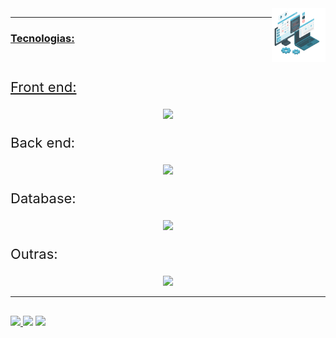 <img align="right" src="https://raw.githubusercontent.com/cauaolivio/cauaolivio/main/img/bg01.svg" alt="programmer" width=17% />


<div>
  <a href="https://github.com/cauaolivio">
</div>
  

<hr>

### Tecnologias:

<br><p style="font-size: 22px;">Front end:</p>

<p align="center">
  <a href="https://skillicons.dev">
    <img src="https://skillicons.dev/icons?i=html,css,js,jquery,react,bootstrap&perline=9&theme=dark" />
  </a>
</p>

<p style="font-size: 22px;">Back end:</p>

<p align="center">
  <a href="https://skillicons.dev">
    <img src="https://skillicons.dev/icons?i=clojure,java,c,python,nodejs,php,kafka,spring&perline=12&theme=dark" />
  </a>
</p>

<p style="font-size: 22px;">Database:</p>

<p align="center">
  <a href="https://skillicons.dev">
    <img src="https://skillicons.dev/icons?i=postgres,mysql,sqlite,cassandra,mongodb,oracle&perline=10&theme=dark" />
  </a>
</p>

<p style="font-size: 22px;">Outras:</p>

<p align="center">
  <a href="https://skillicons.dev">
    <img src="https://skillicons.dev/icons?i=aws,git,github,gitlab,docker,linux,postman&perline=12&theme=dark" />
  </a>
</p>

<hr>
  
##
<div>
  <a href="https://www.linkedin.com/in/cau%C3%A3-valim-de-souza-olivio-986544222/" target="_blank"><img src="https://img.shields.io/badge/LinkedIn-0077B5?style=for-the-badge&logo=linkedin&logoColor=white" target="_blank"> </a>
  <a href="mailto:caua.olivio@gmail.com"> <img src="https://img.shields.io/badge/-gmail-%23333?style=for-the-badge&logo=gmail&logoColor=white" target="_blank"></a>
  <a href="https://www.instagram.com/cauaolivio/" target="_blank"><img src="https://img.shields.io/badge/Instagram-E4405F?style=for-the-badge&logo=instagram&logoColor=white" target="_blank"></a>
</div> 
  

<!--
**cauaolivio/cauaolivio** is a ✨ _special_ ✨ repository because its `README.md` (this file) appears on your GitHub profile.
 ![Visitor Count](https://profile-counter.glitch.me/cauaolivio/count.svg)

Here are some ideas to get you started:

- 🔭 I’m currently working on ...
- 🌱 I’m currently learning ...
- 👯 I’m looking to collaborate on ...
- 🤔 I’m looking for help with ...
- 💬 Ask me about ...
- 📫 How to reach me: ...
- 😄 Pronouns: ...
- ⚡ Fun fact: ...
-->
